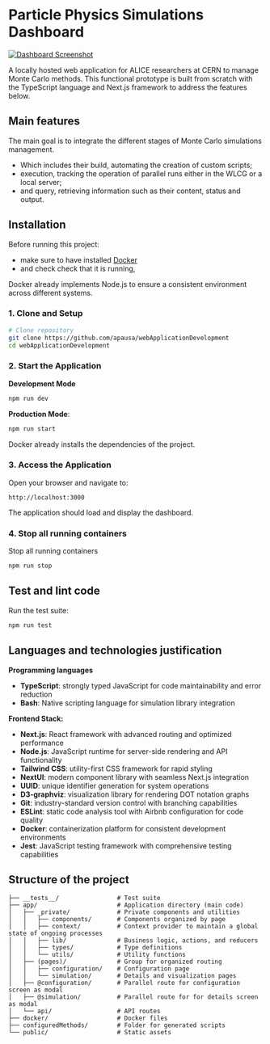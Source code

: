 # Particle Physics Simulations Dashboard

[![Dashboard Screenshot](https://i.postimg.cc/bv5VHdX9/screenshot.png)](https://postimg.cc/5Hwmf42X)

A locally hosted web application for ALICE researchers at CERN to manage Monte Carlo methods.
This functional prototype is built from scratch with the TypeScript language and Next.js framework to address the features below. 

## Main features

The main goal is to integrate the different stages of Monte Carlo simulations management. 
- Which includes their build, automating the creation of custom scripts;
- execution, tracking the operation of parallel runs either in the WLCG or a local server;
- and query, retrieving information such as their content, status and output.

## Installation

Before running this project:
- make sure to have installed [Docker](https://docs.docker.com/get-docker/)
- and check check that it is running,

Docker already implements Node.js to ensure a consistent environment across different systems. 

### 1. Clone and Setup

```bash
# Clone repository
git clone https://github.com/apausa/webApplicationDevelopment
cd webApplicationDevelopment
```

### 2. Start the Application

**Development Mode**
```bash
npm run dev
```

**Production Mode**:
```bash
npm run start
```

Docker already installs the dependencies of the project. 

### 3. Access the Application

Open your browser and navigate to:
```
http://localhost:3000
```

The application should load and display the dashboard.

### 4. Stop all running containers

Stop all running containers

```bash
npm run stop
```

## Test and lint code

Run the test suite:

```bash
npm run test
```

## Languages and technologies justification

**Programming languages**
- **TypeScript**: strongly typed JavaScript for code maintainability and error reduction
- **Bash**: Native scripting language for simulation library integration

**Frontend Stack:**
- **Next.js**: React framework with advanced routing and optimized performance
- **Node.js**: JavaScript runtime for server-side rendering and API functionality
- **Tailwind CSS**: utility-first CSS framework for rapid styling
- **NextUI**: modern component library with seamless Next.js integration
- **UUID**: unique identifier generation for system operations
- **D3-graphviz**: visualization library for rendering DOT notation graphs
- **Git**: industry-standard version control with branching capabilities
- **ESLint**: static code analysis tool with Airbnb configuration for code quality
- **Docker**: containerization platform for consistent development environments
- **Jest**: JavaScript testing framework with comprehensive testing capabilities

## Structure of the project

```
├── __tests__/                # Test suite
├── app/                      # Application directory (main code)
│   ├── _private/             # Private components and utilities
│   │   ├── components/       # Components organized by page
│   │   ├── context/          # Context provider to maintain a global state of ongoing processes
│   │   ├── lib/              # Business logic, actions, and reducers
│   │   ├── types/            # Type definitions
│   │   └── utils/            # Utility functions
│   ├── (pages)/              # Group for organized routing
│   │   ├── configuration/    # Configuration page
│   │   └── simulation/       # Details and visualization pages
│   ├── @configuration/       # Parallel route for configuration screen as modal
│   ├── @simulation/          # Parallel route for for details screen as modal
│   └── api/                  # API routes
├── docker/                   # Docker files
├── configuredMethods/        # Folder for generated scripts
└── public/                   # Static assets
```
